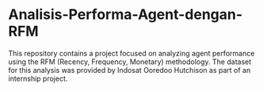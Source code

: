 # Analisis-Performa-Agent-dengan-RFM
This repository contains a project focused on analyzing agent performance using the RFM (Recency, Frequency, Monetary) methodology. The dataset for this analysis was provided by Indosat Ooredoo Hutchison as part of an internship project.
